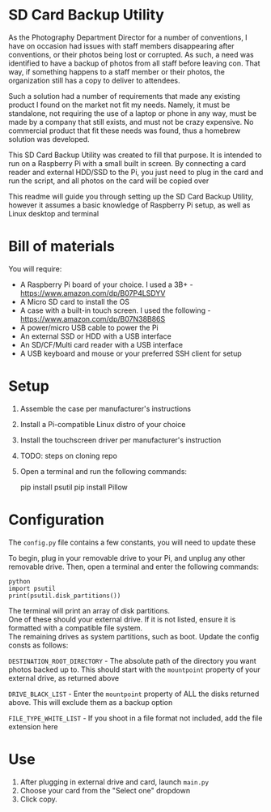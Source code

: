 # SD Card Backup Utility

As the Photography Department Director for a number of conventions, I have on occasion had issues with staff members disappearing after conventions, or their photos being lost or corrupted. As such, a need was identified to have a backup of photos from all staff before leaving con. That way, if something happens to a staff member or their photos, the organization still has a copy to deliver to attendees.

Such a solution had a number of requirements that made any existing product I found on the market not fit my needs. Namely, it must be standalone, not requiring the use of a laptop or phone in any way, must be made by a company that still exists, and must not be crazy expensive. No commercial product that fit these needs was found, thus a homebrew solution was developed.

This SD Card Backup Utility was created to fill that purpose. It is intended to run on a Raspberry Pi with a small built in screen. By connecting a card reader and external HDD/SSD to the Pi, you just need to plug in the card and run the script, and all photos on the card will be copied over

This readme will guide you through setting up the SD Card Backup Utility, however it assumes a basic knowledge of Raspberry Pi setup, as well as Linux desktop and terminal

# Bill of materials

You will require:

- A Raspberry Pi board of your choice. I used a 3B+ - https://www.amazon.com/dp/B07P4LSDYV
- A Micro SD card to install the OS
- A case with a built-in touch screen. I used the following - https://www.amazon.com/dp/B07N38B86S
- A power/micro USB cable to power the Pi
- An external SSD or HDD with a USB interface
- An SD/CF/Multi card reader with a USB interface 
- A USB keyboard and mouse or your preferred SSH client for setup

# Setup

1. Assemble the case per manufacturer's instructions
2. Install a Pi-compatible Linux distro of your choice
3. Install the touchscreen driver per manufacturer's instruction
4. TODO: steps on cloning repo
5. Open a terminal and run the following commands:  

    pip install psutil
    pip install Pillow


# Configuration

The `config.py` file contains a few constants, you will need to update these

To begin, plug in your removable drive to your Pi, and unplug any other removable drive. Then, open a terminal and enter the following commands:

    python
    import psutil
    print(psutil.disk_partitions())

The terminal will print an array of disk partitions.  
One of these should your external drive. If it is not listed, ensure it is formatted with a compatible file system.  
The remaining drives as system partitions, such as boot.
Update the config consts as follows:

`DESTINATION_ROOT_DIRECTORY` - The absolute path of the directory you want photos backed up to. This should start with the `mountpoint` property of your external drive, as returned above  
  
`DRIVE_BLACK_LIST` - Enter the `mountpoint` property of ALL the disks returned above. This will exclude them as a backup option  
  
`FILE_TYPE_WHITE_LIST` - If you shoot in a file format not included, add the file extension here  
  


# Use

1. After plugging in external drive and card, launch `main.py`
2. Choose your card from the "Select one" dropdown
3. Click copy.